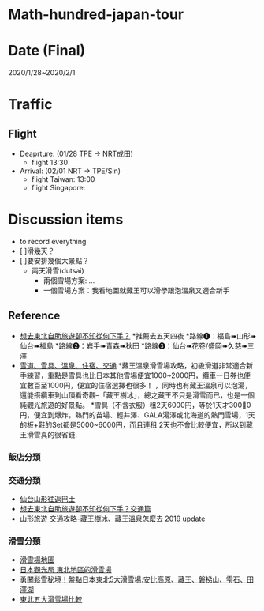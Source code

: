 Math-hundred-japan-tour
=====
# Date (Final)
2020/1/28~2020/2/1

# Traffic
## Flight
- Deaprture: (01/28 TPE -> NRT成田)
  - flight 13:30
- Arrival: (02/01 NRT -> TPE/Sin)
    - flight Taiwan: 13:00
    - flight Singapore:


# Discussion items
- to record everything
- [ ]滑幾天？
- [ ]要安排幾個大景點？
  - 兩天滑雪(dutsai)
    - 兩個雪場方案: ...
    - 一個雪場方案：我看地圖就藏王可以滑學跟泡溫泉又適合新手



## Reference
- [想去東北自助旅遊卻不知從何下手？](http://tohoku.letsgojp.com/archives/19063)
     *推薦去五天四夜
     *路線❶：福島➠山形➠仙台➠福島
     *路線❷：岩手➠青森➠秋田
     *路線❸：仙台➠花卷/盛岡➠久慈➠三澤
- [雪道、雪具、溫泉、住宿、交通](https://hiromishi.com/2018/12/zao.html)
     *藏王溫泉滑雪場攻略，初級滑道非常適合新手練習，重點是雪具也比日本其他雪場便宜1000~2000円，纜車一日券也便宜數百至1000円，便宜的住宿選擇也很多！
      ，同時也有藏王溫泉可以泡湯，還能搭纜車到山頂看奇觀–「藏王樹冰」，總之藏王不只是滑雪而已，也是一個純觀光旅遊的好景點。
     *雪具（不含衣服）租2天6000円，等於1天才3000円，便宜到爆炸，熱門的苗場、輕井澤、GALA湯澤或北海道的熱門雪場，1天的板+鞋的Set都是5000~6000円，而且連租
      2天也不會比較便宜，所以到藏王滑雪真的很省錢. 
### 飯店分類

### 交通分類
- [仙台山形往返巴士](https://nancyik2001.pixnet.net/blog/post/226658525)
- [想去東北自助旅遊卻不知從何下手？交通篇](http://tohoku.letsgojp.com/archives/19234/)
- [山形旅遊 交通攻略-藏王樹冰、藏王溫泉怎麼去 2019 update](https://www.travalearth.com/post-30705298/)
### 滑雪分類
- [滑雪場地圖](http://www.zao-ski.or.jp/wp-content/uploads/2016/10/2018Map.pdf)
- [日本觀光局 東北地區的滑雪場](https://www.welcome2japan.tw/attractions/rest/ski/tohoku.html)
- [勇闖鬆雪秘境！盤點日本東北5大滑雪場:安比高原、藏王、磐梯山、雫石、田澤湖](https://solomo.xinmedia.com/ski/109138-japan)
- [東北五大滑雪場比較](https://spiceup.io/sendai_ski)
